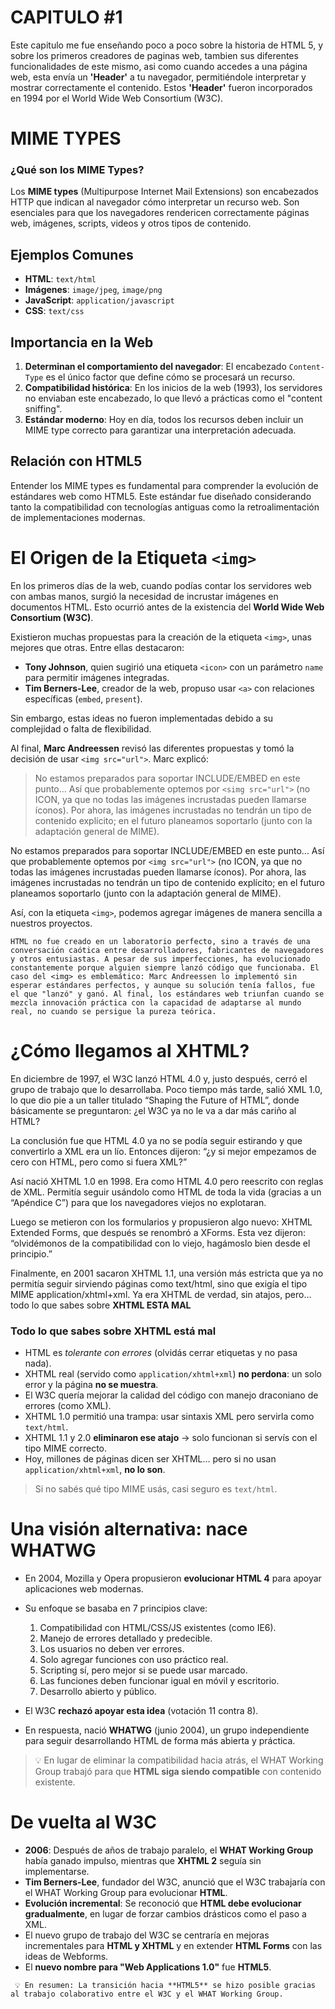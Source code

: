 # CAPITULO #1  
Este capitulo me fue enseñando poco a poco sobre la historia de HTML 5, y sobre los primeros creadores de paginas web, tambien sus diferentes funcionalidades de este mismo, asi como cuando accedes a una página web, esta envía un **'Header'** a tu navegador, permitiéndole interpretar y mostrar correctamente el contenido. Estos **'Header'** fueron incorporados en 1994 por el World Wide Web Consortium (W3C).

# MIME TYPES  

### ¿Qué son los MIME Types?  
Los **MIME types** (Multipurpose Internet Mail Extensions) son encabezados HTTP que indican al navegador cómo interpretar un recurso web. Son esenciales para que los navegadores rendericen correctamente páginas web, imágenes, scripts, videos y otros tipos de contenido.

## Ejemplos Comunes  
- **HTML**: `text/html`  
- **Imágenes**: `image/jpeg`, `image/png`  
- **JavaScript**: `application/javascript`  
- **CSS**: `text/css`  

## Importancia en la Web  
1. **Determinan el comportamiento del navegador**: El encabezado `Content-Type` es el único factor que define cómo se procesará un recurso.  
2. **Compatibilidad histórica**: En los inicios de la web (1993), los servidores no enviaban este encabezado, lo que llevó a prácticas como el "content sniffing".  
3. **Estándar moderno**: Hoy en día, todos los recursos deben incluir un MIME type correcto para garantizar una interpretación adecuada.  

## Relación con HTML5  
Entender los MIME types es fundamental para comprender la evolución de estándares web como HTML5. Este estándar fue diseñado considerando tanto la compatibilidad con tecnologías antiguas como la retroalimentación de implementaciones modernas.  


# El Origen de la Etiqueta `<img>`

En los primeros días de la web, cuando podías contar los servidores web con ambas manos, surgió la necesidad de incrustar imágenes en documentos HTML. Esto ocurrió antes de la existencia del **World Wide Web Consortium (W3C)**.

Existieron muchas propuestas para la creación de la etiqueta `<img>`, unas mejores que otras. Entre ellas destacaron:

- **Tony Johnson**, quien sugirió una etiqueta `<icon>` con un parámetro `name` para permitir imágenes integradas.
- **Tim Berners-Lee**, creador de la web, propuso usar `<a>` con relaciones específicas (`embed`, `present`).

Sin embargo, estas ideas no fueron implementadas debido a su complejidad o falta de flexibilidad.

Al final, **Marc Andreessen** revisó las diferentes propuestas y tomó la decisión de usar `<img src="url">`. Marc explicó:

> No estamos preparados para soportar INCLUDE/EMBED en este punto... Así que probablemente optemos por `<simg src="url">` (no ICON, ya que no todas las imágenes incrustadas pueden llamarse íconos). Por ahora, las imágenes incrustadas no tendrán un tipo de contenido explícito; en el futuro planeamos soportarlo (junto con la adaptación general de MIME).

No estamos preparados para soportar INCLUDE/EMBED en este punto... Así que probablemente optemos por `<img src="url">` (no ICON, ya que no todas las imágenes incrustadas pueden llamarse íconos). Por ahora, las imágenes incrustadas no tendrán un tipo de contenido explícito; en el futuro planeamos soportarlo (junto con la adaptación general de MIME).


Así, con la etiqueta `<img>`, podemos agregar imágenes de manera sencilla a nuestros proyectos.


`HTML no fue creado en un laboratorio perfecto, sino a través de una conversación caótica entre desarrolladores, fabricantes de navegadores y otros entusiastas. A pesar de sus imperfecciones, ha evolucionado constantemente porque alguien siempre lanzó código que funcionaba. El caso del <img> es emblemático: Marc Andreessen lo implementó sin esperar estándares perfectos, y aunque su solución tenía fallos, fue el que "lanzó" y ganó. Al final, los estándares web triunfan cuando se mezcla innovación práctica con la capacidad de adaptarse al mundo real, no cuando se persigue la pureza teórica.`


# ¿Cómo llegamos al XHTML?
En diciembre de 1997, el W3C lanzó HTML 4.0 y, justo después, cerró el grupo de trabajo que lo desarrollaba. Poco tiempo más tarde, salió XML 1.0, lo que dio pie a un taller titulado “Shaping the Future of HTML”, donde básicamente se preguntaron: ¿el W3C ya no le va a dar más cariño al HTML?

La conclusión fue que HTML 4.0 ya no se podía seguir estirando y que convertirlo a XML era un lío. Entonces dijeron: “¿y si mejor empezamos de cero con HTML, pero como si fuera XML?”

Así nació XHTML 1.0 en 1998. Era como HTML 4.0 pero reescrito con reglas de XML. Permitía seguir usándolo como HTML de toda la vida (gracias a un “Apéndice C”) para que los navegadores viejos no explotaran.

Luego se metieron con los formularios y propusieron algo nuevo: XHTML Extended Forms, que después se renombró a XForms. Esta vez dijeron: “olvidémonos de la compatibilidad con lo viejo, hagámoslo bien desde el principio.”

Finalmente, en 2001 sacaron XHTML 1.1, una versión más estricta que ya no permitía seguir sirviendo páginas como text/html, sino que exigía el tipo MIME application/xhtml+xml. Ya era XHTML de verdad, sin atajos, pero... todo lo que sabes sobre **XHTML ESTA MAL**

### Todo lo que sabes sobre XHTML está mal

- HTML es *tolerante con errores* (olvidás cerrar etiquetas y no pasa nada).
- XHTML real (servido como `application/xhtml+xml`) **no perdona**: un solo error y la página **no se muestra**.
- El W3C quería mejorar la calidad del código con manejo draconiano de errores (como XML).
- XHTML 1.0 permitió una trampa: usar sintaxis XML pero servirla como `text/html`.
- XHTML 1.1 y 2.0 **eliminaron ese atajo** → solo funcionan si servís con el tipo MIME correcto.
- Hoy, millones de páginas dicen ser XHTML… pero si no usan `application/xhtml+xml`, **no lo son**.

> Si no sabés qué tipo MIME usás, casi seguro es `text/html`.

#  Una visión alternativa: nace WHATWG

- En 2004, Mozilla y Opera propusieron **evolucionar HTML 4** para apoyar aplicaciones web modernas.
- Su enfoque se basaba en 7 principios clave:
  1. Compatibilidad con HTML/CSS/JS existentes (como IE6).
  2. Manejo de errores detallado y predecible.
  3. Los usuarios no deben ver errores.
  4. Solo agregar funciones con uso práctico real.
  5. Scripting sí, pero mejor si se puede usar marcado.
  6. Las funciones deben funcionar igual en móvil y escritorio.
  7. Desarrollo abierto y público.

- El W3C **rechazó apoyar esta idea** (votación 11 contra 8).
- En respuesta, nació **WHATWG** (junio 2004), un grupo independiente para seguir desarrollando HTML de forma más abierta y práctica.



> 💡 En lugar de eliminar la compatibilidad hacia atrás, el WHAT Working Group trabajó para que **HTML siga siendo compatible** con contenido existente.

#  **De vuelta al W3C**

- **2006**: Después de años de trabajo paralelo, el **WHAT Working Group** había ganado impulso, mientras que **XHTML 2** seguía sin implementarse. 
- **Tim Berners-Lee**, fundador del W3C, anunció que el W3C trabajaría con el WHAT Working Group para evolucionar **HTML**.
- **Evolución incremental**: Se reconoció que **HTML debe evolucionar gradualmente**, en lugar de forzar cambios drásticos como el paso a XML.
- El nuevo grupo de trabajo del W3C se centraría en mejoras incrementales para **HTML y XHTML** y en extender **HTML Forms** con las ideas de Webforms.
- El **nuevo nombre para "Web Applications 1.0"** fue **HTML5**.

` 💡 En resumen: La transición hacia **HTML5** se hizo posible gracias al trabajo colaborativo entre el W3C y el WHAT Working Group.`









